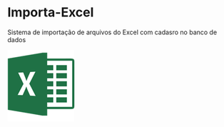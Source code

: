 # Importa-Excel
Sistema de importação de arquivos do Excel com cadasro no banco de dados

![alt tag](https://github.com/evandrogouveia/Importa-Excel/blob/master/logo-excel.png)
